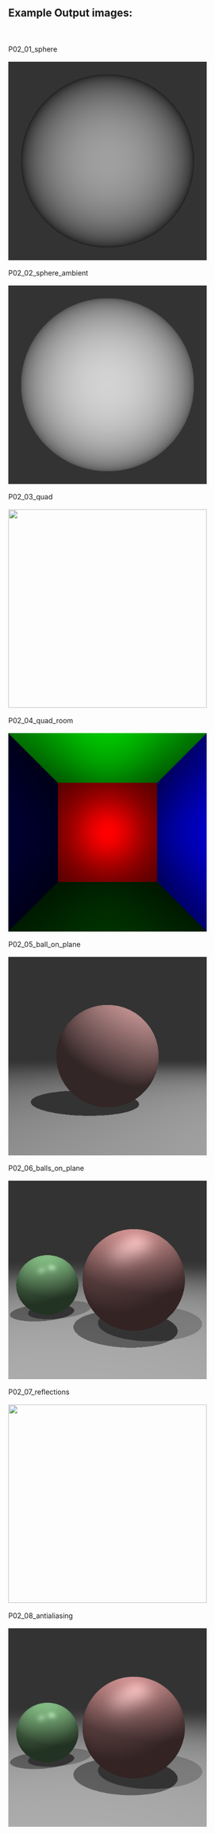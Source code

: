 ## Example Output images: 
<br></br>
P02_01_sphere <br></br>
<img src="./imagesPNG/P02_Sphere.png" width="400" height="400"></img>

P02_02_sphere_ambient <br></br>
<img src="./imagesPNG/P02_Sphere_ambient.png" width="400" height="400"></img>

P02_03_quad <br></br>
<img src="" width="400" height="400"></img>

P02_04_quad_room <br></br>
<img src="./imagesPNG/P02_Quad_room.png" width="400" height="400"></img>

P02_05_ball_on_plane <br></br>
<img src="./imagesPNG/P02_ball_on_plane.png" width="400" height="400"></img>

P02_06_balls_on_plane <br></br>
<img src="./imagesPNG/P02_balls_on_plane.png" width="400" height="400"></img>

P02_07_reflections <br></br>
<img src="" width="400" height="400"></img>

P02_08_antialiasing <br></br>
<img src="./imagesPNG/P02_antialiased.png" width="400" height="400"></img>
